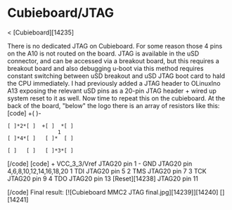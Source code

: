 # Cubieboard/JTAG
< [Cubieboard][14235]
 
There is no dedicated JTAG on Cubieboard. For some reason those 4 pins on the A10 is not routed on the board. 
JTAG is available in the uSD connector, and can be accessed via a breakout board, but this requires a breakout board and also debugging u-boot via this method requires constant switching between uSD breakout and uSD JTAG boot card to hald the CPU immediately. 
I had previously added a JTAG header to OLinuxIno A13 exposing the relevant uSD pins as a 20-pin JTAG header + wired up system reset to it as well. Now time to repeat this on the cubieboard. 
At the back of the board, "below" the logo there is an array of resistors like this: 
[code] 
              +(     )-
    
    [ ]*2*[ ]  +[ ]  *[ ]
                    1
    [ ]*4*[ ]   [ ]*  [ ]
    
    [ ]   [ ]   [ ]*3*[ ]
    
[/code]
[code] 
    + VCC_3_3/Vref JTAG20 pin 1
    - GND          JTAG20 pin 4,6,8,10,12,14,16,18,20
    1 TDI          JTAG20 pin 5
    2 TMS          JTAG20 pin 7 
    3 TCK          JTAG20 pin 9
    4 TDO          JTAG20 pin 13
    [Reset][14238]          JTAG20 pin 11
    
[/code]
Final result: 
[![Cubieboard MMC2 JTAG final.jpg][14239]][14240]
[][14241]
